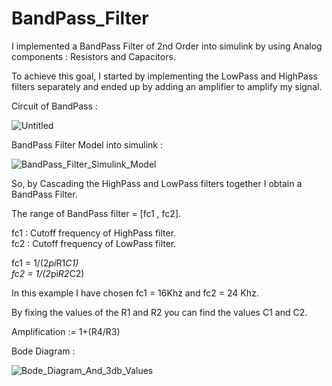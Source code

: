# BandPass_Filter
I implemented a BandPass Filter of 2nd Order into simulink by using Analog components : Resistors and Capacitors.

To achieve this goal, I started by implementing the LowPass and HighPass filters separately and ended up by adding an amplifier to amplify my signal.

Circuit of BandPass : 

![Untitled](https://user-images.githubusercontent.com/43390471/55493937-2166fc00-563a-11e9-9f1f-8a3394560ef0.png)

BandPass Filter Model into simulink : 

![BandPass_Filter_Simulink_Model](https://user-images.githubusercontent.com/43390471/55465519-9831d400-55fd-11e9-8257-1c39bace32e2.png)

So, by Cascading the HighPass and LowPass filters together I obtain a BandPass Filter.

The range of BandPass filter = [fc1 , fc2].

fc1 : Cutoff frequency of HighPass filter.\
fc2 : Cutoff frequency of LowPass filter.

fc1 = 1/(2*pi*R1*C1)\
fc2 = 1/(2*pi*R2*C2)

In this example I have chosen fc1 = 16Khz and fc2 = 24 Khz.

By fixing the values of the R1 and R2 you can find the values C1 and C2.

Amplification := 1+(R4/R3)

Bode Diagram : 

![Bode_Diagram_And_3db_Values](https://user-images.githubusercontent.com/43390471/55466112-d24fa580-55fe-11e9-9c9d-7f81c5515157.png)

